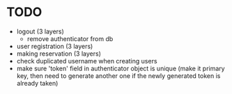 # TODO

- logout (3 layers)
    - remove authenticator from db
- user registration (3 layers)
- making reservation (3 layers)
- check duplicated username when creating users
- make sure 'token' field in authenticator object is unique (make it primary key, then need to generate another one if the newly generated token is already taken)
